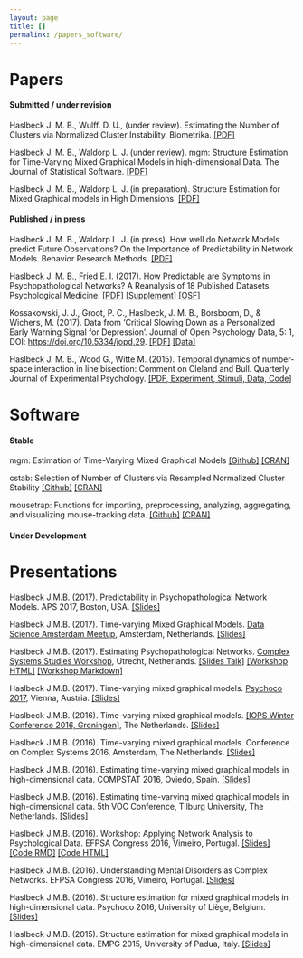 ```yaml
---
layout: page
title: []
permalink: /papers_software/
---
```


# Papers

#### Submitted / under revision

Haslbeck J. M. B., Wulff. D. U., (under review). Estimating the Number of Clusters via Normalized Cluster Instability. Biometrika. [[PDF]](https://arxiv.org/abs/1608.07494)

Haslbeck J. M. B., Waldorp L. J. (under review). mgm: Structure Estimation for Time-Varying Mixed Graphical Models in high-dimensional Data. The Journal of Statistical Software. [[PDF]](https://arxiv.org/abs/1510.06871)

Haslbeck J. M. B., Waldorp L. J. (in preparation). Structure Estimation for Mixed Graphical models in High Dimensions. [[PDF]](https://arxiv.org/abs/1510.05677)

#### Published / in press

Haslbeck J. M. B., Waldorp L. J. (in press). How well do Network Models predict Future Observations? On the Importance of Predictability in Network Models. Behavior Research Methods. [[PDF]](https://arxiv.org/abs/1610.09108)

Haslbeck J. M. B., Fried E. I. (2017). How Predictable are Symptoms in Psychopathological Networks? A Reanalysis of 18 Published Datasets. Psychological Medicine. [[PDF]](https://jmbh.github.io/files/NP_PM.pdf) [[Supplement]](SupMaterial_new.zip) [[OSF]](https://osf.io/fg6u2/)

Kossakowski, J. J., Groot, P. C., Haslbeck, J. M. B., Borsboom, D., & Wichers, M. (2017). Data from ‘Critical Slowing Down as a Personalized Early Warning Signal for Depression’. Journal of Open Psychology Data, 5: 1, DOI: https://doi.org/10.5334/jopd.29. [[PDF]](http://openpsychologydata.metajnl.com/articles/10.5334/jopd.29/) [[Data]](https://osf.io/j4fg8/)

Haslbeck J. M. B., Wood G., Witte M. (2015). Temporal dynamics of number-space interaction in line bisection: Comment on Cleland and Bull. Quarterly Journal of Experimental Psychology. [[PDF, Experiment, Stimuli, Data, Code]](https://github.com/jmbh/bisectionpaper)


# Software

#### Stable
 
mgm: Estimation of Time-Varying Mixed Graphical Models [[Github]](https://github.com/jmbh/mgm) [[CRAN]](https://www.rdocumentation.org/packages/mgm/)

cstab: Selection of Number of Clusters via Resampled Normalized Cluster Stability [[Github]](https://github.com/jmbh/cstab) [[CRAN]](https://www.rdocumentation.org/packages/cstab/versions/0.2)

mousetrap: Functions for importing, preprocessing, analyzing, aggregating, and visualizing mouse-tracking data. [[Github]](https://github.com/PascalKieslich/mousetrap) [[CRAN]](https://cran.r-project.org/web/packages/mousetrap/index.html)


#### Under Development

# Presentations

Haslbeck J.M.B. (2017). Predictability in Psychopathological Network Models. APS 2017, Boston, USA. [[Slides]](http://jmbh.github.io/files/aps_NP_talk.pdf) 

Haslbeck J.M.B. (2017). Time-varying Mixed Graphical Models. [Data Science Amsterdam Meetup](https://www.meetup.com/Data-Science-Amsterdam/events/238378768/), Amsterdam, Netherlands. [[Slides]](http://jmbh.github.io/figs/About/DSA_Meetup_TVG_jonashaslbeck_online.pdf) 

Haslbeck J.M.B. (2017). Estimating Psychopathological Networks. [Complex Systems Studies Workshop](https://www.uu.nl/en/events/complex-systems-studies-workshop-networks), Utrecht, Netherlands. [[Slides Talk]](http://jmbh.github.io/figs/About/UCW17_talk.pdf) [[Workshop HTML]](http://jmbh.github.io/figs/About/CS_WS_Utrecht_March15_jonashaslbeck.html) [[Workshop Markdown]](http://jmbh.github.io/figs/About/CS_WS_Utrecht_March15_jonashaslbeck.Rmd)

Haslbeck J.M.B. (2017). Time-varying mixed graphical models. [Psychoco 2017](https://eeecon.uibk.ac.at/psychoco/2017/index.html), Vienna, Austria. [[Slides]](http://jmbh.github.io/figs/About/TVG_Psychoco2017_online.pdf)

Haslbeck J.M.B. (2016). Time-varying mixed graphical models. [[IOPS Winter Conference 2016, Groningen]](http://www.iops.nl/conferences/previous-iops-conferences/), The Netherlands. [[Slides]](http://jmbh.github.io/figs/About/TVG_IOPS_Winter2016.pdf)

Haslbeck J.M.B. (2016). Time-varying mixed graphical models. Conference on Complex Systems 2016, Amsterdam, The Netherlands. [[Slides]](http://jmbh.github.io/figs/About/TVG_CCS2016.pdf)

Haslbeck J.M.B. (2016). Estimating time-varying mixed graphical models in high-dimensional data. COMPSTAT 2016, Oviedo, Spain. [[Slides]](http://jmbh.github.io/figs/About/TVG_compstat2016.pdf)

Haslbeck J.M.B. (2016). Estimating time-varying mixed graphical models in high-dimensional data. 5th VOC Conference, Tilburg University, The Netherlands. [[Slides]](http://jmbh.github.io/figs/efpsa_workshop/voc2016_slides.pdf)

Haslbeck J.M.B. (2016). Workshop: Applying Network Analysis to Psychological Data. EFPSA Congress 2016, Vimeiro, Portugal. [[Slides]](http://jmbh.github.io/figs/efpsa_workshop/NetworkAnalysisWorkshop_Slides.html) [[Code RMD]](http://jmbh.github.io/figs/efpsa_workshop/NetworkAnalysisWorkshop_Codefile.Rmd) [[Code HTML]](http://jmbh.github.io/figs/efpsa_workshop/NetworkAnalysisWorkshop_Codefile.html)

Haslbeck J.M.B. (2016). Understanding Mental Disorders as Complex Networks. EFPSA Congress 2016, Vimeiro, Portugal. [[Slides]](http://jmbh.github.io/figs/efpsa_workshop/efpsa2016_talk_online.pdf)

Haslbeck J.M.B. (2016). Structure estimation for mixed graphical models in high-dimensional data. Psychoco 2016, University of Liège, Belgium. [[Slides]](http://jmbh.github.io/figs/About/psychoco2016_slides.pdf)

Haslbeck J.M.B. (2015). Structure estimation for mixed graphical models in high-dimensional data. EMPG 2015, University of Padua, Italy. [[Slides]](http://jmbh.github.io/figs/About/empg2015_slides.pdf)



